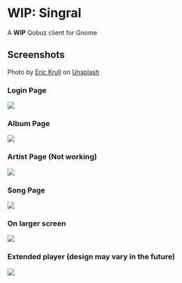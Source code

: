 # WIP: Singral

A **WIP** Qobuz client for Gnome


## Screenshots
<span>Photo by <a href="https://unsplash.com/@ekrull?utm_source=unsplash&amp;utm_medium=referral&amp;utm_content=creditCopyText">Eric Krull</a> on <a href="https://unsplash.com/?utm_source=unsplash&amp;utm_medium=referral&amp;utm_content=creditCopyText">Unsplash</a></span>

### Login Page
![](assets/screenshots/login.png)

### Album Page
![](assets/screenshots/album.png)

### Artist Page (Not working)
![](assets/screenshots/artist.png)

### Song Page
![](assets/screenshots/songs.png)

### On larger screen
![](assets/screenshots/larger-screen.png)

### Extended player (design may vary in the future)
![](assets/screenshots/extended-player.png)
